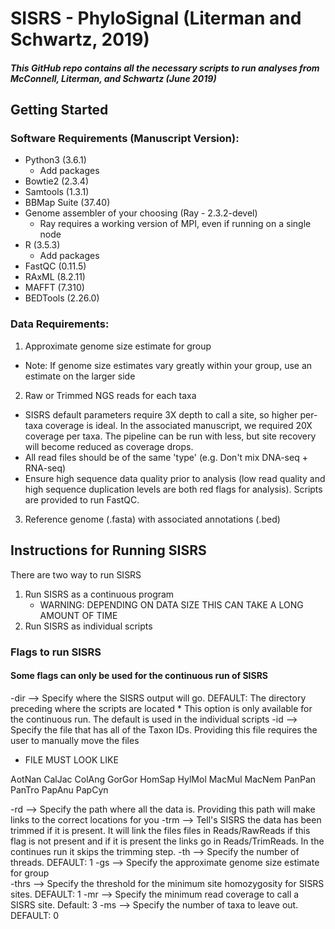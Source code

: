 # **SISRS - PhyloSignal (Literman and Schwartz, 2019)**
##### This GitHub repo contains all the necessary scripts to run analyses from *McConnell, Literman, and Schwartz* (June 2019)

## Getting Started

### **Software Requirements** (Manuscript Version):
* Python3 (3.6.1)
  * Add packages  
* Bowtie2 (2.3.4)  
* Samtools (1.3.1)  
* BBMap Suite (37.40)  
* Genome assembler of your choosing (Ray - 2.3.2-devel)  
  *  Ray requires a working version of MPI, even if running on a single node
* R (3.5.3)  
  * Add packages  
* FastQC (0.11.5)
* RAxML (8.2.11)
* MAFFT (7.310)
* BEDTools (2.26.0)

### **Data Requirements:**
1) Approximate genome size estimate for group  
* Note: If genome size estimates vary greatly within your group, use an estimate on the larger side    

2) Raw or Trimmed NGS reads for each taxa  
* SISRS default parameters require 3X depth to call a site, so higher per-taxa coverage is ideal. In the associated manuscript, we required 20X coverage per taxa. The pipeline can be run with less, but site recovery will become  reduced as coverage drops.
* All read files should be of the same 'type' (e.g. Don't mix DNA-seq + RNA-seq)
* Ensure high sequence data quality prior to analysis (low read quality and high sequence duplication levels are both red flags for analysis). Scripts are provided to run FastQC.

3) Reference genome (.fasta) with associated annotations (.bed)

## **Instructions for Running SISRS**

There are two way to run SISRS

1) Run SISRS as a continuous program
    * WARNING: DEPENDING ON DATA SIZE THIS CAN TAKE A LONG AMOUNT OF TIME
2) Run SISRS as individual scripts

### Flags to run SISRS
#### Some flags can only be used for the continuous run of SISRS
-dir --> Specify where the SISRS output will go. DEFAULT: The directory preceding where the scripts are located
    * This option is only available for the continuous run. The default is used in the individual scripts
-id --> Specify the file that has all of the Taxon IDs. Providing this file requires the user to manually move the files
* FILE MUST LOOK LIKE

AotNan
CalJac
ColAng
GorGor
HomSap
HylMol
MacMul
MacNem
PanPan
PanTro
PapAnu
PapCyn

-rd --> Specify the path where all the data is. Providing this path will make links to the correct locations for you
-trm --> Tell's SISRS the data has been trimmed if it is present. It will link the files files in Reads/RawReads if this flag is not present and if it is present the links go in Reads/TrimReads. In the continues run it skips the trimming step.
-th --> Specify the number of threads. DEFAULT: 1
-gs --> Specify the approximate genome size estimate for group  
-thrs --> Specify the threshold for the minimum site homozygosity for SISRS sites. DEFAULT: 1
-mr --> Specify the minimum read coverage to call a SISRS site. Default: 3
-ms --> Specify the number of taxa to leave out. DEFAULT: 0
